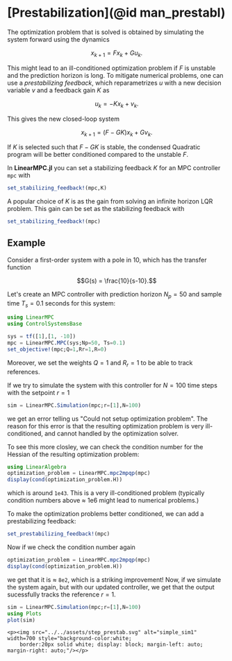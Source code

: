 # [Prestabilization](@id man_prestabl)
The optimization problem that is solved is obtained by simulating the system forward using the dynamics
```math
x_{k+1} = F x_k + G u_k.
```
This might lead to an ill-conditioned optimization problem if $F$ is unstable and the prediction horizon is long. To mitigate numerical problems, one can use a _prestabilizing feedback_, which reparametrizes $u$ with a new decision variable $v$ and a feedback gain $K$ as
```math
u_k = -K x_k +v_k.
```
This gives the new closed-loop system
```math
x_{k+1} = (F-GK) x_k + G v_k.
```
If $K$ is selected such that $F-GK$ is stable, the condensed Quadratic program will be better conditioned compared to the unstable $F$.

In **LinearMPC.jl** you can set a stabilizing feedback $K$ for an MPC controller `mpc` with
```julia
set_stabilizing_feedback!(mpc,K)
```
A popular choice of $K$ is as the gain from solving an infinite horizon LQR problem. This gain can be set as the stabilizing feedback with
```julia
set_stabilizing_feedback!(mpc)
```
## Example
Consider a first-order system with a pole in 10, which has the transfer function  
```math
G(s) = \frac{10}{s-10}.
```

Let's create an MPC controller with prediction horizon $N_p = 50$ and sample time $T_s = 0.1$ seconds for this system:
```julia
using LinearMPC
using ControlSystemsBase

sys = tf([1],[1, -10])
mpc = LinearMPC.MPC(sys;Np=50, Ts=0.1)
set_objective!(mpc;Q=1,Rr=1,R=0)
```
Moreover, we set the weights $Q = 1$ and $R_r = 1$ to be able to track references.

If we try to simulate the system with this controller for $N=100$ time steps with the setpoint $r=1$ 
```julia
sim = LinearMPC.Simulation(mpc;r=[1],N=100)
```
we get an error telling us "Could not setup optimization problem". The reason for this error is that the resulting optimization problem is very ill-conditioned, and cannot handled by the optimization solver. 

To see this more closley, we can check the condition number for the Hessian of the resulting optimization problem: 

```julia
using LinearAlgebra
optimization_problem = LinearMPC.mpc2mpqp(mpc)
display(cond(optimization_problem.H))
```
which is around `1e43`. This is a very ill-conditioned problem (typically condition numbers above $\approx$ 1e6 might lead to numerical problems.) 

To make the optimization problems better conditioned, we can add a prestabilizing feedback: 
```julia
set_prestabilizing_feedback!(mpc)
```
Now if we check the condition number again 

```julia
optimization_problem = LinearMPC.mpc2mpqp(mpc)
display(cond(optimization_problem.H))

```
we get that it is $\approx$ `8e2`, which is a striking improvement! Now, if we simulate the system again, but with our updated controller, we get that the output sucessfully tracks the reference $r=1$. 

```julia
sim = LinearMPC.Simulation(mpc;r=[1],N=100)
using Plots
plot(sim)
```
```@raw html
<p><img src="../../assets/step_prestab.svg" alt="simple_sim1" width=700 style="background-color:white; 
    border:20px solid white; display: block; margin-left: auto; margin-right: auto;"/></p>
```
